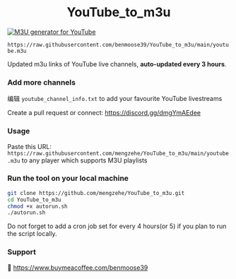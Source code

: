 
<h1 align="center"> YouTube_to_m3u </h1>

[![M3U generator for YouTube](https://github.com/mengzehe/YouTube_to_m3u/actions/workflows/m3u_Generator.yml/badge.svg)](https://github.com/mengzehe/YouTube_to_m3u/actions/workflows/m3u_Generator.yml)

`https://raw.githubusercontent.com/benmoose39/YouTube_to_m3u/main/youtube.m3u`

Updated m3u links of YouTube live channels, **auto-updated every 3 hours**.


### Add more channels
编辑 `youtube_channel_info.txt` to add your favourite YouTube livestreams

Create a pull request or connect: https://discord.gg/dmgYmAEdee

### Usage
Paste this URL: `https://raw.githubusercontent.com/mengzehe/YouTube_to_m3u/main/youtube.m3u` to any player which supports M3U playlists

### Run the tool on your local machine
``` bash
git clone https://github.com/mengzehe/YouTube_to_m3u.git
cd YouTube_to_m3u
chmod +x autorun.sh
./autorun.sh
```

Do not forget to add a cron job set for every 4 hours(or 5) if you plan to run the script locally.

### Support

🙂 https://www.buymeacoffee.com/benmoose39
